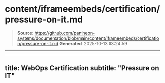 # content/iframeembeds/certification/pressure-on-it.md

> **Source**: https://github.com/pantheon-systems/documentation/blob/main/content/iframeembeds/certification/pressure-on-it.md
> **Generated**: 2025-10-13 03:24:59

---

---
title: WebOps Certification
subtitle: "Pressure on IT"
---

<Partial file="certification-guide/pressure-on-it.md" />

